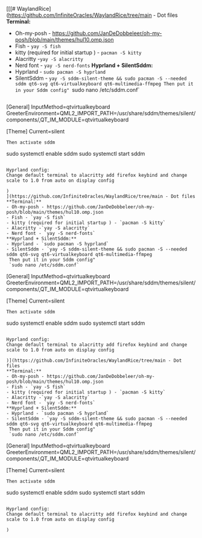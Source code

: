 [[[# WaylandRice](https://github.com/InfiniteOracles/WaylandRice/tree/main - Dot files
**Terminal:**
- Oh-my-posh - https://github.com/JanDeDobbeleer/oh-my-posh/blob/main/themes/hul10.omp.json
- Fish - `yay -S fish`
- kitty (required for initial startup ) - `pacman -S kitty`
- Alacritty -`yay -S alacritty`
- Nerd font - `yay -S nerd-fonts`
**Hyprland + SilentSddm:**
- Hyprland - `sudo pacman -S hyprland`
- SilentSddm - `yay -S sddm-silent-theme && sudo pacman -S --needed sddm qt6-svg qt6-virtualkeyboard qt6-multimedia-ffmpeg
 Then put it in your Sddm config"
 `sudo nano /etc/sddm.conf`
  ```
[General]
InputMethod=qtvirtualkeyboard
GreeterEnvironment=QML2_IMPORT_PATH=/usr/share/sddm/themes/silent/components/,QT_IM_MODULE=qtvirtualkeyboard

[Theme]
Current=silent
```
Then activate sddm
```
sudo systemctl enable sddm
sudo systemctl start sddm
```

Hyprland config:
Change default terminal to alacritty add firefox keybind and change scale to 1.0 from auto on display config

)
](https://github.com/InfiniteOracles/WaylandRice/tree/main - Dot files
**Terminal:**
- Oh-my-posh - https://github.com/JanDeDobbeleer/oh-my-posh/blob/main/themes/hul10.omp.json
- Fish - `yay -S fish`
- kitty (required for initial startup ) - `pacman -S kitty`
- Alacritty -`yay -S alacritty`
- Nerd font - `yay -S nerd-fonts`
**Hyprland + SilentSddm:**
- Hyprland - `sudo pacman -S hyprland`
- SilentSddm - `yay -S sddm-silent-theme && sudo pacman -S --needed sddm qt6-svg qt6-virtualkeyboard qt6-multimedia-ffmpeg
 Then put it in your Sddm config"
 `sudo nano /etc/sddm.conf`
  ```
[General]
InputMethod=qtvirtualkeyboard
GreeterEnvironment=QML2_IMPORT_PATH=/usr/share/sddm/themes/silent/components/,QT_IM_MODULE=qtvirtualkeyboard

[Theme]
Current=silent
```
Then activate sddm
```
sudo systemctl enable sddm
sudo systemctl start sddm
```

Hyprland config:
Change default terminal to alacritty add firefox keybind and change scale to 1.0 from auto on display config

)](https://github.com/InfiniteOracles/WaylandRice/tree/main - Dot files
**Terminal:**
- Oh-my-posh - https://github.com/JanDeDobbeleer/oh-my-posh/blob/main/themes/hul10.omp.json
- Fish - `yay -S fish`
- kitty (required for initial startup ) - `pacman -S kitty`
- Alacritty -`yay -S alacritty`
- Nerd font - `yay -S nerd-fonts`
**Hyprland + SilentSddm:**
- Hyprland - `sudo pacman -S hyprland`
- SilentSddm - `yay -S sddm-silent-theme && sudo pacman -S --needed sddm qt6-svg qt6-virtualkeyboard qt6-multimedia-ffmpeg
 Then put it in your Sddm config"
 `sudo nano /etc/sddm.conf`
  ```
[General]
InputMethod=qtvirtualkeyboard
GreeterEnvironment=QML2_IMPORT_PATH=/usr/share/sddm/themes/silent/components/,QT_IM_MODULE=qtvirtualkeyboard

[Theme]
Current=silent
```
Then activate sddm
```
sudo systemctl enable sddm
sudo systemctl start sddm
```

Hyprland config:
Change default terminal to alacritty add firefox keybind and change scale to 1.0 from auto on display config

)
